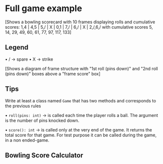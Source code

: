 # Full game example

[Shows a bowling scorecard with 10 frames displaying rolls and cumulative scores: 1,4 | 4,5 | 5,/ | X | 0,1 | 7,/ | 6,/ | X | 2,/,6,/ with cumulative scores 5, 14, 29, 49, 60, 61, 77, 97, 117, 133]

## Legend
• / → spare
• X → strike

[Shows a diagram of frame structure with "1st roll (pins down)" and "2nd roll (pins down)" boxes above a "frame score" box]

## Tips

Write at least a class named `Game` that has two methods and corresponds to the previous rules

• `roll(pins: int)` → is called each time the player rolls a ball. The argument is the number of pins knocked down.

• `score(): int` → is called only at the very end of the game. It returns the total score for that game. For test purpose it can be called during the game, in a non ended-game.

## Bowling Score Calculator